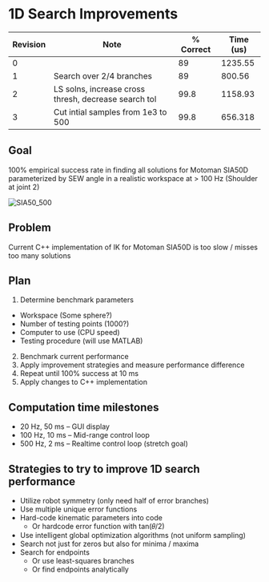 # 1D Search Improvements

| Revision | Note                                                 | % Correct | Time (us) |
|----------|--------------------------                            |-----------|-----------|
| 0        |                                                      | 89        | 1235.55   |
| 1        | Search over 2/4 branches                             | 89        | 800.56    |
| 2        | LS solns, increase cross thresh, decrease search tol | 99.8      | 1158.93  |
| 3        | Cut intial samples from 1e3 to 500                   | 99.8      | 656.318  |




## Goal
100% empirical success rate in finding all solutions for Motoman SIA50D parameterized by SEW angle in a realistic workspace at > 100 Hz
(Shoulder at joint 2)

![SIA50_500](https://github.com/rpiRobotics/1d_search_improvements/assets/4022499/2b1dc019-30fb-4449-8662-96f6a99b515b)

## Problem
Current C++ implementation of IK for Motoman SIA50D is too slow / misses too many solutions

## Plan
1. Determine benchmark parameters
  * Workspace (Some sphere?)
  * Number of testing points (1000?)
  * Computer to use (CPU speed)
  * Testing procedure (will use MATLAB)
2. Benchmark current performance
3. Apply improvement strategies and measure performance difference
4. Repeat until 100% success at 10 ms
5. Apply changes to C++ implementation

## Computation time milestones
 * 20 Hz,  50 ms – GUI display 
 * 100 Hz, 10 ms – Mid-range control loop
 * 500 Hz,  2 ms – Realtime control loop (stretch goal)

## Strategies to try to improve 1D search performance
 * Utilize robot symmetry (only need half of error branches)
 *  Use multiple unique error functions
 * Hard-code kinematic parameters into code
   *  Or hardcode error function with tan⁡(𝜃/2)
 *  Use intelligent global optimization algorithms (not uniform sampling)
 *  Search not just for zeros but also for minima / maxima
 *  Search for endpoints
     *  Or use least-squares branches
     *  Or find endpoints analytically 
